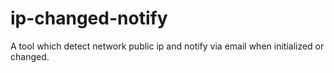 # ip-changed-notify
A tool which detect network public ip and notify via email when initialized or changed.
